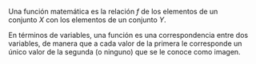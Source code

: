 Una función matemática es la relación _f_ de los elementos de un conjunto _X_ con los elementos de un conjunto _Y_.

En términos de variables, una función es una correspondencia entre dos variables, de manera que a cada valor de la primera le corresponde un único valor de la segunda (o ninguno) que se le conoce como imagen.